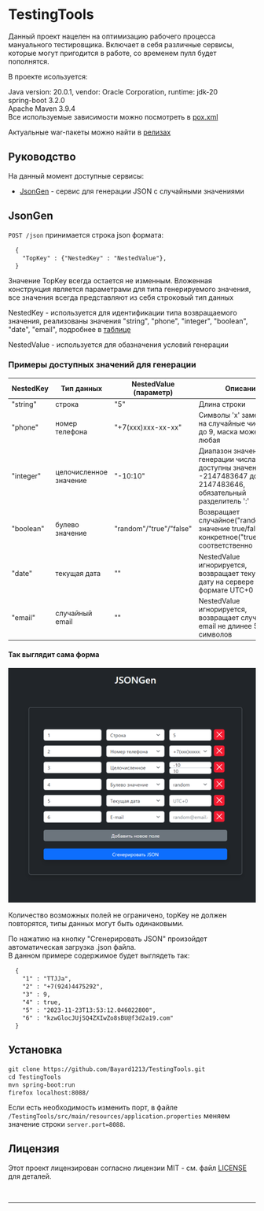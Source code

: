 # TestingTools
Данный проект нацелен на оптимизацию рабочего процесса мануального тестировщика. Включает в себя различные сервисы, которые могут пригодится в работе, со временем пулл будет пополнятся.

В проекте исользуется:

Java version: 20.0.1, vendor: Oracle Corporation, runtime: jdk-20<br>
spring-boot 3.2.0<br>
Apache Maven 3.9.4<br>
Все используемые зависимости можно посмотреть в [pox.xml](https://github.com/Bayard1213/TestingTools/blob/main/pom.xml)

Актуальные war-пакеты можно найти в [релизах](https://github.com/Bayard1213/TestingTools/releases)

Руководство
----------------------------
На данный момент доступные сервисы:
- [JsonGen](#jsonGenTitle) - сервис для генерации JSON с случайными значениями

## <a id="jsonGenTitle">JsonGen</a>
`POST /json` принимается строка json формата:<br>
```
  {
    "TopKey" : {"NestedKey" : "NestedValue"},
  }
```
Значение TopKey всегда остается не изменным. Вложенная конструкция является параметрами для типа генерируемого значения, все значения всегда представляют из себя строковый тип данных

NestedKey - используется для идентификации типа возвращаемого значения, реализованы значения "string", "phone", "integer", "boolean", "date", "email", подробнее в [таблице](#jsonGenExampleTable)<br>

NestedValue - используется для обазначения условий генерации

### <a id="jsonGenExampleTable">Примеры доступных значений для генерации</a><br>
|NestedKey|Тип данных|NestedValue (параметр)|Описание|
|---------|----------|----------------------|--------|
|"string" | строка|"5"| Длина строки|
|"phone" | номер телефона|"+7(xxx)xxx-xx-xx" | Символы 'x' заменяются на случайные числа от 0 до 9, маска может быть любая|
|"integer" | целочисленное значение|"-10:10" | Диапазон значений для генерации числа, доступны значения от -2147483647 до 2147483646, обязательный разделитель ':'|
|"boolean" | булево значение|"random"/"true"/"false"| Возвращает случайное("random") значение true/false, либо конкретное("true","false") соответственно|
|"date" | текущая дата|""|NestedValue игнорируется, возвращает текущую дату на сервере в формате UTC+0|
|"email" | случайный email|""|NestedValue игнорируется, возвращает случайный email не длинее 50 символов|

#### Так выглядит сама форма

![image](https://github.com/Bayard1213/trash/blob/main/images/jsongenform.png)

Количество возможных полей не ограничено, topKey не должен повторятся, типы данных могут быть одинаковыми.

По нажатию на кнопку "Сгенерировать JSON" произойдет автоматическая загрузка .json файла.<br>В данном примере содержимое будет выглядеть так:

```
  {
    "1" : "TTJJa",
    "2" : "+7(924)4475292",
    "3" : 9,
    "4" : true,
    "5" : "2023-11-23T13:53:12.046022800",
    "6" : "kzwGlocJUjSQ4ZXIwZo8sBU@f3d2a19.com"
  }
```
Установка
-----------
```
git clone https://github.com/Bayard1213/TestingTools.git
cd TestingTools
mvn spring-boot:run
firefox localhost:8088/
```
Если есть необходимость изменить порт, в файле `/TestingTools/src/main/resources/application.properties` меняем значение строки `server.port=8088`.<br>

Лицензия
--------
Этот проект лицензирован согласно лицензии MIT - см. файл [LICENSE](https://github.com/Bayard1213/TestingTools/blob/main/LICENSE) для деталей.

<br><hr> 

